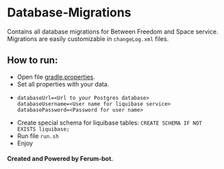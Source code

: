 # Database-Migrations

Contains all database migrations for Between Freedom and Space service.
Migrations are easily customizable in `changeLog.xml` files.

## How to run:
* Open file [gradle.properties](./gradle.properties).
* Set all properties with your data.
* ```properties
  databaseUrl=<Url to your Postgres database>
  databaseUsername=<User name for liquibase service>
  databasePassword=<Password for user name>
  ```
* Create special schema for liquibase tables: `CREATE SCHEMA IF NOT EXISTS liquibase;`
* Run file `run.sh`
* Enjoy

#### Created and Powered by Ferum-bot.
